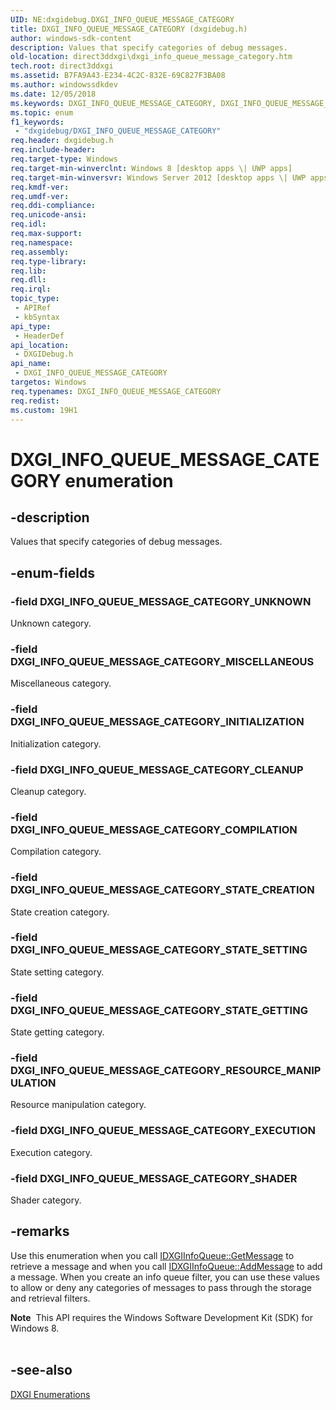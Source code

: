 ```yaml
---
UID: NE:dxgidebug.DXGI_INFO_QUEUE_MESSAGE_CATEGORY
title: DXGI_INFO_QUEUE_MESSAGE_CATEGORY (dxgidebug.h)
author: windows-sdk-content
description: Values that specify categories of debug messages.
old-location: direct3ddxgi\dxgi_info_queue_message_category.htm
tech.root: direct3ddxgi
ms.assetid: B7FA9A43-E234-4C2C-832E-69C827F3BA08
ms.author: windowssdkdev
ms.date: 12/05/2018
ms.keywords: DXGI_INFO_QUEUE_MESSAGE_CATEGORY, DXGI_INFO_QUEUE_MESSAGE_CATEGORY enumeration [DXGI], DXGI_INFO_QUEUE_MESSAGE_CATEGORY_CLEANUP, DXGI_INFO_QUEUE_MESSAGE_CATEGORY_COMPILATION, DXGI_INFO_QUEUE_MESSAGE_CATEGORY_EXECUTION, DXGI_INFO_QUEUE_MESSAGE_CATEGORY_INITIALIZATION, DXGI_INFO_QUEUE_MESSAGE_CATEGORY_MISCELLANEOUS, DXGI_INFO_QUEUE_MESSAGE_CATEGORY_RESOURCE_MANIPULATION, DXGI_INFO_QUEUE_MESSAGE_CATEGORY_SHADER, DXGI_INFO_QUEUE_MESSAGE_CATEGORY_STATE_CREATION, DXGI_INFO_QUEUE_MESSAGE_CATEGORY_STATE_GETTING, DXGI_INFO_QUEUE_MESSAGE_CATEGORY_STATE_SETTING, DXGI_INFO_QUEUE_MESSAGE_CATEGORY_UNKNOWN, direct3ddxgi.dxgi_info_queue_message_category, dxgidebug/DXGI_INFO_QUEUE_MESSAGE_CATEGORY, dxgidebug/DXGI_INFO_QUEUE_MESSAGE_CATEGORY_CLEANUP, dxgidebug/DXGI_INFO_QUEUE_MESSAGE_CATEGORY_COMPILATION, dxgidebug/DXGI_INFO_QUEUE_MESSAGE_CATEGORY_EXECUTION, dxgidebug/DXGI_INFO_QUEUE_MESSAGE_CATEGORY_INITIALIZATION, dxgidebug/DXGI_INFO_QUEUE_MESSAGE_CATEGORY_MISCELLANEOUS, dxgidebug/DXGI_INFO_QUEUE_MESSAGE_CATEGORY_RESOURCE_MANIPULATION, dxgidebug/DXGI_INFO_QUEUE_MESSAGE_CATEGORY_SHADER, dxgidebug/DXGI_INFO_QUEUE_MESSAGE_CATEGORY_STATE_CREATION, dxgidebug/DXGI_INFO_QUEUE_MESSAGE_CATEGORY_STATE_GETTING, dxgidebug/DXGI_INFO_QUEUE_MESSAGE_CATEGORY_STATE_SETTING, dxgidebug/DXGI_INFO_QUEUE_MESSAGE_CATEGORY_UNKNOWN
ms.topic: enum
f1_keywords: 
 - "dxgidebug/DXGI_INFO_QUEUE_MESSAGE_CATEGORY"
req.header: dxgidebug.h
req.include-header: 
req.target-type: Windows
req.target-min-winverclnt: Windows 8 [desktop apps \| UWP apps]
req.target-min-winversvr: Windows Server 2012 [desktop apps \| UWP apps]
req.kmdf-ver: 
req.umdf-ver: 
req.ddi-compliance: 
req.unicode-ansi: 
req.idl: 
req.max-support: 
req.namespace: 
req.assembly: 
req.type-library: 
req.lib: 
req.dll: 
req.irql: 
topic_type:
 - APIRef
 - kbSyntax
api_type:
 - HeaderDef
api_location:
 - DXGIDebug.h
api_name:
 - DXGI_INFO_QUEUE_MESSAGE_CATEGORY
targetos: Windows
req.typenames: DXGI_INFO_QUEUE_MESSAGE_CATEGORY
req.redist: 
ms.custom: 19H1
---
```


# DXGI_INFO_QUEUE_MESSAGE_CATEGORY enumeration


## -description


Values that specify categories of debug messages.


## -enum-fields




### -field DXGI_INFO_QUEUE_MESSAGE_CATEGORY_UNKNOWN

Unknown category.


### -field DXGI_INFO_QUEUE_MESSAGE_CATEGORY_MISCELLANEOUS

Miscellaneous category.


### -field DXGI_INFO_QUEUE_MESSAGE_CATEGORY_INITIALIZATION

Initialization category.


### -field DXGI_INFO_QUEUE_MESSAGE_CATEGORY_CLEANUP

Cleanup category.


### -field DXGI_INFO_QUEUE_MESSAGE_CATEGORY_COMPILATION

Compilation category.


### -field DXGI_INFO_QUEUE_MESSAGE_CATEGORY_STATE_CREATION

State creation category.


### -field DXGI_INFO_QUEUE_MESSAGE_CATEGORY_STATE_SETTING

State setting category.


### -field DXGI_INFO_QUEUE_MESSAGE_CATEGORY_STATE_GETTING

State getting category.


### -field DXGI_INFO_QUEUE_MESSAGE_CATEGORY_RESOURCE_MANIPULATION

Resource manipulation category.


### -field DXGI_INFO_QUEUE_MESSAGE_CATEGORY_EXECUTION

Execution category.


### -field DXGI_INFO_QUEUE_MESSAGE_CATEGORY_SHADER

Shader category.


## -remarks



Use this enumeration when you call <a href="https://docs.microsoft.com/windows/desktop/api/dxgidebug/nf-dxgidebug-idxgiinfoqueue-getmessage">IDXGIInfoQueue::GetMessage</a> to retrieve a message and when you call <a href="https://docs.microsoft.com/windows/desktop/api/dxgidebug/nf-dxgidebug-idxgiinfoqueue-addmessage">IDXGIInfoQueue::AddMessage</a> to add a message. When you create an info queue filter, you can use these values to allow or deny any categories of messages to pass through the storage and retrieval filters.

<div class="alert"><b>Note</b>  This API requires the Windows Software Development Kit (SDK) for Windows 8.</div>
<div> </div>



## -see-also




<a href="https://docs.microsoft.com/windows/desktop/direct3ddxgi/d3d10-graphics-reference-dxgi-enums">DXGI Enumerations</a>
 

 

